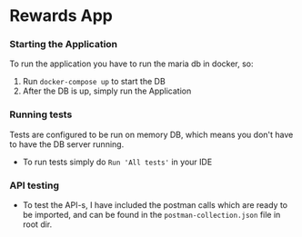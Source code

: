 # Rewards App

### Starting the Application

To run the application you have to run the maria db in docker, so:
1. Run `docker-compose up` to start the DB
2. After the DB is up, simply run the Application


### Running tests
Tests are configured to be run on memory DB, which means you don't have to have the DB server running.
- To run tests simply do `Run 'All tests'` in your IDE


### API testing
- To test the API-s, I have included the postman calls which are ready to be imported,
and can be found in the `postman-collection.json` file in root dir.
